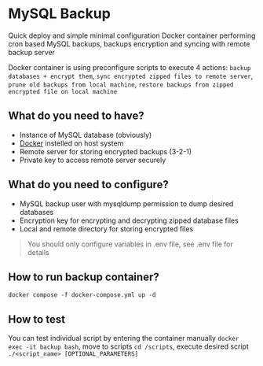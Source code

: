 # MySQL Backup 
Quick deploy and simple minimal configuration Docker container performing cron based MySQL backups, backups encryption and syncing with remote backup server

Docker container is using preconfigure scripts to execute 4 actions: `backup databases + encrypt them`, `sync encrypted zipped files to remote server`, `prune old backups from local machine`, `restore backups from zipped encrypted file on local machine` 

## What do you need to have?
- Instance of MySQL database (obviously)
- [Docker](https://docs.docker.com/engine/install/) instelled on host system
- Remote server for storing encrypted backups (3-2-1)
- Private key to access remote server securely 

## What do you need to configure?
- MySQL backup user with mysqldump permission to dump desired databases
- Encryption key for encrypting and decrypting zipped database files
- Local and remote directory for storing encrypted files

> You should only configure variables in .env file, see .env file for details

## How to run backup container?
`docker compose -f docker-compose.yml up -d`

## How to test 
You can test individual script by entering the container manually `docker exec -it backup bash`, move to scripts `cd /scripts`, execute desired script `./<script_name> [OPTIONAL_PARAMETERS]`
